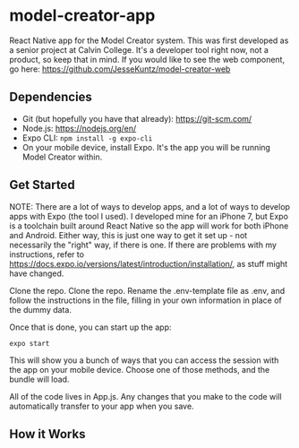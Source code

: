 # model-creator-app
React Native app for the Model Creator system. This was first developed as a senior project at Calvin College. It's a developer tool right now, not a product, so keep that in mind. If you would like to see the web component, go here: https://github.com/JesseKuntz/model-creator-web

## Dependencies
* Git (but hopefully you have that already): https://git-scm.com/
* Node.js: https://nodejs.org/en/
* Expo CLI: `npm install -g expo-cli`
* On your mobile device, install Expo. It's the app you will be running Model Creator within.

## Get Started
NOTE: There are a lot of ways to develop apps, and a lot of ways to develop apps with Expo (the tool I used).
I developed mine for an iPhone 7, but Expo is a toolchain built around React Native so the app will work for both
iPhone and Android. Either way, this is just one way to get it set up - not necessarily the "right" way, if there is one. If there are problems with my instructions, refer to https://docs.expo.io/versions/latest/introduction/installation/, as stuff might have changed.

Clone the repo. Clone the repo. Rename the .env-template file as .env, and follow the instructions in the file, filling in your own information in place of the dummy data.

Once that is done, you can start up the app:

`expo start`

This will show you a bunch of ways that you can access the session with the app on your mobile device. Choose one of those methods, and the bundle will load.

All of the code lives in App.js. Any changes that you make to the code will automatically transfer to your app when you save.

## How it Works